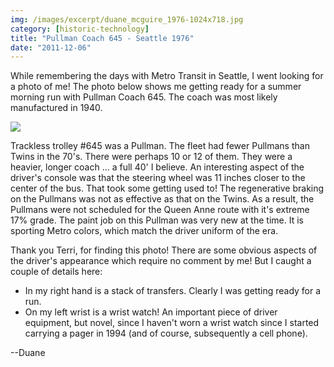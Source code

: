 ```yaml
---
img: /images/excerpt/duane_mcguire_1976-1024x718.jpg
category: [historic-technology]
title: "Pullman Coach 645 - Seattle 1976"
date: "2011-12-06"
---
```


While remembering the days with Metro Transit in Seattle, I went looking for a photo of me! The photo below shows me getting ready for a summer morning run with Pullman Coach 645. The coach was most likely manufactured in 1940.

![](/images/duane_mcguire_1976-1024x718.jpg)

Trackless trolley #645 was a Pullman. The fleet had fewer Pullmans than Twins in the 70's. There were perhaps 10 or 12 of them. They were a heavier, longer coach ... a full 40' I believe. An interesting aspect of the driver's console was that the steering wheel was 11 inches closer to the center of the bus. That took some getting used to! The regenerative braking on the Pullmans was not as effective as that on the Twins. As a result, the Pullmans were not scheduled for the Queen Anne route with it's extreme 17% grade. The paint job on this Pullman was very new at the time. It is sporting Metro colors, which match the driver uniform of the era.  
  
  
Thank you Terri, for finding this photo! There are some obvious aspects of the driver's appearance which require no comment by me! But I caught a couple of details here:

- In my right hand is a stack of transfers. Clearly I was getting ready for a run.
- On my left wrist is a wrist watch! An important piece of driver equipment, but novel, since I haven't worn a wrist watch since I started carrying a pager in 1994 (and of course, subsequently a cell phone).

  
  
\--Duane
